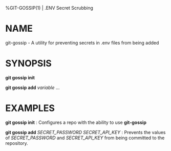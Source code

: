 %GIT-GOSSIP(1) | .ENV Secret Scrubbing

# NAME

git-gossip - A utility for preventing secrets in .env files from being added

# SYNOPSIS

**git gossip init**

**git gossip add** _variable_ ...

# EXAMPLES

**git gossip init**
: Configures a repo with the ability to use **git-gossip**

**git gossip add** *SECRET_PASSWORD* *SECRET_API_KEY*
: Prevents the values of *SECRET_PASSWORD* and *SECRET_API_KEY* from being
committed to the repository.

